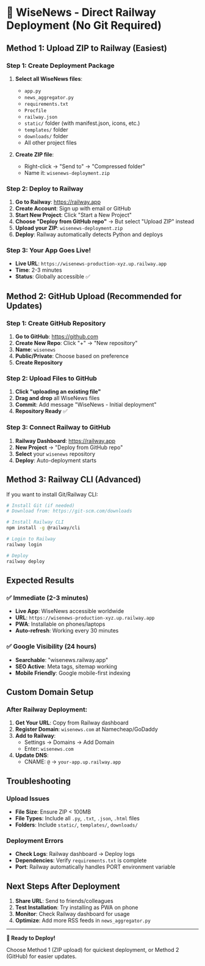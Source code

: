 # 🚀 WiseNews - Direct Railway Deployment (No Git Required)

## Method 1: Upload ZIP to Railway (Easiest)

### Step 1: Create Deployment Package
1. **Select all WiseNews files**:
   - `app.py`
   - `news_aggregator.py` 
   - `requirements.txt`
   - `Procfile`
   - `railway.json`
   - `static/` folder (with manifest.json, icons, etc.)
   - `templates/` folder
   - `downloads/` folder
   - All other project files

2. **Create ZIP file**:
   - Right-click → "Send to" → "Compressed folder"
   - Name it: `wisenews-deployment.zip`

### Step 2: Deploy to Railway
1. **Go to Railway**: https://railway.app
2. **Create Account**: Sign up with email or GitHub
3. **Start New Project**: Click "Start a New Project"
4. **Choose "Deploy from GitHub repo"** → But select "Upload ZIP" instead
5. **Upload your ZIP**: `wisenews-deployment.zip`
6. **Deploy**: Railway automatically detects Python and deploys

### Step 3: Your App Goes Live!
- **Live URL**: `https://wisenews-production-xyz.up.railway.app`
- **Time**: 2-3 minutes
- **Status**: Globally accessible ✅

## Method 2: GitHub Upload (Recommended for Updates)

### Step 1: Create GitHub Repository
1. **Go to GitHub**: https://github.com
2. **Create New Repo**: Click "+" → "New repository"
3. **Name**: `wisenews`
4. **Public/Private**: Choose based on preference
5. **Create Repository**

### Step 2: Upload Files to GitHub
1. **Click "uploading an existing file"**
2. **Drag and drop** all WiseNews files
3. **Commit**: Add message "WiseNews - Initial deployment"
4. **Repository Ready** ✅

### Step 3: Connect Railway to GitHub
1. **Railway Dashboard**: https://railway.app
2. **New Project** → "Deploy from GitHub repo"
3. **Select** your `wisenews` repository
4. **Deploy**: Auto-deployment starts

## Method 3: Railway CLI (Advanced)

If you want to install Git/Railway CLI:

```bash
# Install Git (if needed)
# Download from: https://git-scm.com/downloads

# Install Railway CLI
npm install -g @railway/cli

# Login to Railway
railway login

# Deploy
railway deploy
```

## Expected Results

### ✅ Immediate (2-3 minutes)
- **Live App**: WiseNews accessible worldwide
- **URL**: `https://wisenews-production-xyz.up.railway.app`
- **PWA**: Installable on phones/laptops
- **Auto-refresh**: Working every 30 minutes

### ✅ Google Visibility (24 hours)
- **Searchable**: "wisenews.railway.app"
- **SEO Active**: Meta tags, sitemap working
- **Mobile Friendly**: Google mobile-first indexing

## Custom Domain Setup

### After Railway Deployment:
1. **Get Your URL**: Copy from Railway dashboard
2. **Register Domain**: `wisenews.com` at Namecheap/GoDaddy
3. **Add to Railway**:
   - Settings → Domains → Add Domain
   - Enter: `wisenews.com`
4. **Update DNS**:
   - CNAME: `@` → `your-app.up.railway.app`

## Troubleshooting

### Upload Issues
- **File Size**: Ensure ZIP < 100MB
- **File Types**: Include all `.py`, `.txt`, `.json`, `.html` files
- **Folders**: Include `static/`, `templates/`, `downloads/`

### Deployment Errors
- **Check Logs**: Railway dashboard → Deploy logs
- **Dependencies**: Verify `requirements.txt` is complete
- **Port**: Railway automatically handles PORT environment variable

## Next Steps After Deployment

1. **Share URL**: Send to friends/colleagues
2. **Test Installation**: Try installing as PWA on phone
3. **Monitor**: Check Railway dashboard for usage
4. **Optimize**: Add more RSS feeds in `news_aggregator.py`

---

**🎉 Ready to Deploy!**

Choose Method 1 (ZIP upload) for quickest deployment, or Method 2 (GitHub) for easier updates.
